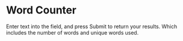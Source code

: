 # Word Counter

Enter text into the field, and press Submit to return your results. Which includes the number of words and unique words used.
